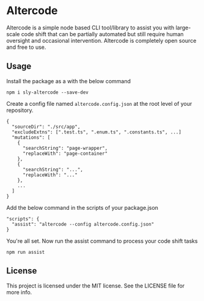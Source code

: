# Altercode

Altercode is a simple node based CLI tool/library to assist you with large-scale code shift that can be partially automated but still require human oversight and occasional intervention. Altercode is completely open source and free to use.

## Usage

Install the package as a  with the below command
```
npm i sly-altercode --save-dev
```

Create a config file named `altercode.config.json` at the root level of your repository.
```
{
  "sourceDir": "./src/app",
  "excludeExtns": [".test.ts", ".enum.ts", ".constants.ts", ...]
  "mutations": [
    { 
      "searchString": "page-wrapper", 
      "replaceWith": "page-container" 
    },
    { 
      "searchString": "...", 
      "replaceWith": "..." 
    },
    ...
  ]
}
```

Add the below command in the scripts of your package.json
```
"scripts": {
  "assist": "altercode --config altercode.config.json"
}
```

You're all set. Now run the assist command to process your code shift tasks
``` 
npm run assist
```
## License
This project is licensed under the MIT license. See the LICENSE file for more info.
